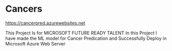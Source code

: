 # Cancers
https://cancerpred.azurewebsites.net

This Project Is for MICROSOFT FUTURE READY TALENT 
In this Project I have made the ML model for Cancer Predication and Successfully Deploy in Microsoft Azure Web Server

